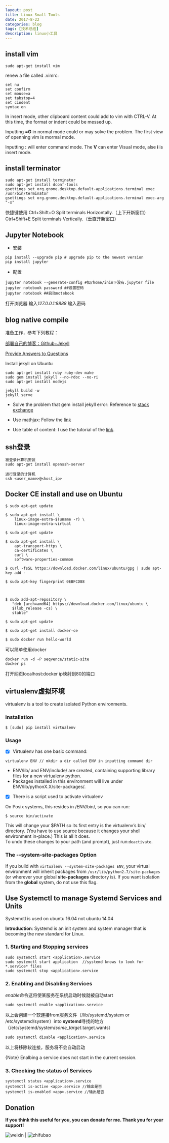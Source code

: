 ```yaml
---
layout: post
title: Linux Small Tools
date: 2017-8-22
categories: blog
tags: [技术总结]
description: linux小工具
---
```


## install vim

```
sudo apt-get install vim
```

renew a file called .vimrc:

```
set nu
set confirm
set mouse=a
set tabstop=4
set cindent
syntax on
```

In insert mode, other clipboard content could add to vim with CTRL-V. At this time, the format or indent could be messed up.

Inputting **=G** in normal mode could or may solve the problem. The first view of openning vim is mormal mode.

Inputting **:** will enter command mode. The **V** can enter Visual mode, alse **i** is insert mode.

## install terminator

```
sudo apt-get install terminator
sudo apt-get install dconf-tools
gsettings set org.gnome.desktop.default-applications.terminal exec   /usr/bin/terminator
gsettings set org.gnome.desktop.default-applications.terminal exec-arg "-x"
```

快捷键使用
Ctrl+Shift+O
    Split terminals Horizontally.（上下开新窗口）
Ctrl+Shift+E
    Split terminals Vertically.（垂直开新窗口）

## Jupyter Notebook

* 安装

```
pip install --upgrade pip # upgrade pip to the newest version
pip install jupyter
```

* 配置

```
jupyter notebook --generate-config #如/home/inin下没有.jupyter file
jupyter notebook password ##设置密码
jupyter notebook ##启动notebook
```

打开浏览器 输入*127.0.0.1:8888* 输入密码

## blog native compile

准备工作，参考下列教程：

[部署自己的博客：Github+Jekyll](http://harttle.com/2013/10/18/github-homepage-tutorial.html)

[Provide Answers to Questions](https://www.zybuluo.com/wangjialin/note/456653)

Install jekyll on Ubuntu

```
sudo apt-get install ruby ruby-dev make
sudo gem install jekyll --no-rdoc --no-ri
sudo apt-get install nodejs    
```

```
jekyll build -w
jekyll serve
```

* Solve the problem that gem install jekyll error: Reference to [stack exchange](https://stackoverflow.com/questions/22460117/error-error-installing-jekyll-error-failed-to-build-gem-native-extension)

* Use mathjax: Follow the [link](http://sgeos.github.io/github/jekyll/2016/08/21/adding_mathjax_to_a_jekyll_github_pages_blog.html)

* Use table of content: I use the tutorial of the [link](https://github.com/allejo/jekyll-toc).

## ssh登录

```
被登录计算机安装
sudo apt-get install openssh-server

进行登录的计算机
ssh <user_name>@<host_ip>
```

## Docker CE install and use on Ubuntu

```
$ sudo apt-get update

$ sudo apt-get install \
    linux-image-extra-$(uname -r) \
    linux-image-extra-virtual

$ sudo apt-get update

$ sudo apt-get install \
    apt-transport-https \
    ca-certificates \
    curl \
    software-properties-common

$ curl -fsSL https://download.docker.com/linux/ubuntu/gpg | sudo apt-key add -

$ sudo apt-key fingerprint 0EBFCD88



$ sudo add-apt-repository \
   "deb [arch=amd64] https://download.docker.com/linux/ubuntu \
   $(lsb_release -cs) \
   stable"

$ sudo apt-get update

$ sudo apt-get install docker-ce

$ sudo docker run hello-world
```

可以简单使用docker

```
docker run -d -P seqvence/static-site
docker ps
```

打开网页localhost:docker ip映射到80的端口


## virtualenv虚拟环境

virtualenv is a tool to create isolated Python environments.

### installation

```
$ [sudo] pip install virtualenv
```

### Usage

- [x] Virtualenv has one basic command:

```
virtualenv ENV // mkdir a dir called ENV in inputting command dir
```

- ENV/lib/ and ENV/include/ are created, containing supporting library files for a new virtualenv python.
- Packages installed in this environment will live under ENV/lib/pythonX.X/site-packages/.

- [x] There is a script used to activate virtualenv

On Posix systems, this resides in /ENV/bin/, so you can run:

```
$ source bin/activate
```

This will change your $PATH so its first entry is the virtualenv’s bin/ directory. (You have to use source because it changes your shell environment in-place.) This is all it does.  
To undo these changes to your path (and prompt), just run:```deactivate```.

### The --system-site-packages Option

If you build with ```virtualenv --system-site-packages ENV```, your virtual environment will inherit packages from ```/usr/lib/python2.7/site-packages``` (or wherever your global **site-packages** directory is). If you want isolation from the **global** system, do not use this flag.

## Use Systemctl to manage Systemd Services and Units

Systemctl is used on ubuntu 16.04 not ubuntu 14.04

**Introduction**: Systemd is an init system and system manager that is becoming the new standard for Linux.

### 1. Starting and Stopping services

```
sudo systemctl start <application>.service
sudo systemctl start application  //systemd knows to look for *.service* files
sudo systemctl stop <application>.service
```


### 2. Enabling and Disabling Services

*enable*命令这将使某服务在系统启动时候就被自动start

```
sudo systemctl enable <application>.service
```

以上会创建一个软连接from服务文件（/lib/systemd/system or /etc/systemd/system）into **systemd**寻找的地方（/etc/systemd/system/*some_target*.target.wants）

```
sudo systemctl disable <application>.service
```

以上将移除软连接，<application>服务将不会自动启动

\{Note\} Enalbing a service does not start in the current session.

### 3. Checking the status of Services

```
systemctl status <application>.service
systemctl is-active <app>.service //输出是否
systemctl is-enabled <app>.service //输出是否
```

## Donation

**If you think this useful for you, you can donate for me. Thank you for your support!**

![weixin](https://github.com/bryanibit/bryanibit.github.io/raw/master/img/wx.jpg) | ![zhifubao](https://github.com/bryanibit/bryanibit.github.io/raw/master/img/zfb.jpg)
